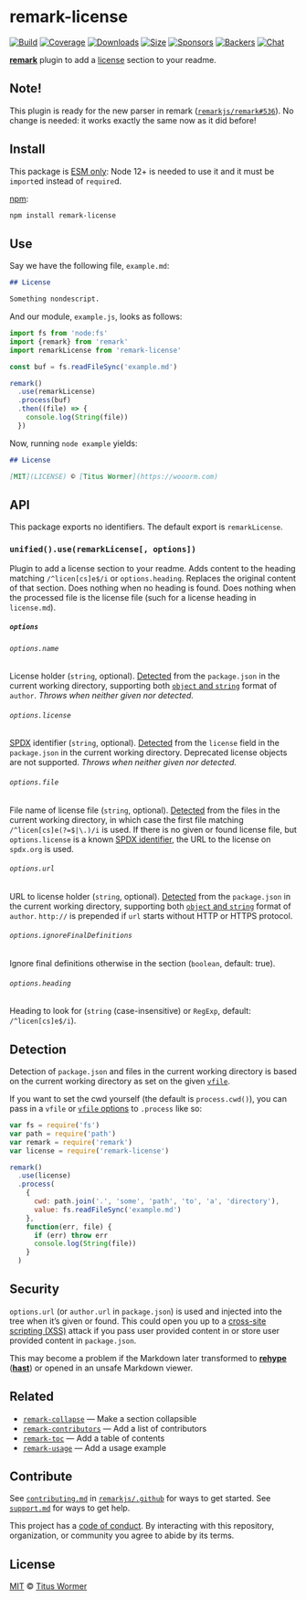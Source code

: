 # remark-license

[![Build][build-badge]][build]
[![Coverage][coverage-badge]][coverage]
[![Downloads][downloads-badge]][downloads]
[![Size][size-badge]][size]
[![Sponsors][sponsors-badge]][collective]
[![Backers][backers-badge]][collective]
[![Chat][chat-badge]][chat]

[**remark**][remark] plugin to add a [license][section] section to your readme.

## Note!

This plugin is ready for the new parser in remark
([`remarkjs/remark#536`](https://github.com/remarkjs/remark/pull/536)).
No change is needed: it works exactly the same now as it did before!

## Install

This package is [ESM only](https://gist.github.com/sindresorhus/a39789f98801d908bbc7ff3ecc99d99c):
Node 12+ is needed to use it and it must be `import`ed instead of `require`d.

[npm][]:

```sh
npm install remark-license
```

## Use

Say we have the following file, `example.md`:

```markdown
## License

Something nondescript.
```

And our module, `example.js`, looks as follows:

```js
import fs from 'node:fs'
import {remark} from 'remark'
import remarkLicense from 'remark-license'

const buf = fs.readFileSync('example.md')

remark()
  .use(remarkLicense)
  .process(buf)
  .then((file) => {
    console.log(String(file))
  })
```

Now, running `node example` yields:

```markdown
## License

[MIT](LICENSE) © [Titus Wormer](https://wooorm.com)
```

## API

This package exports no identifiers.
The default export is `remarkLicense`.

### `unified().use(remarkLicense[, options])`

Plugin to add a license section to your readme.
Adds content to the heading matching `/^licen[cs]e$/i` or `options.heading`.
Replaces the original content of that section.
Does nothing when no heading is found.
Does nothing when the processed file is the license file (such for a license
heading in `license.md`).

##### `options`

###### `options.name`

License holder (`string`, optional).
[Detected][] from the `package.json` in the current working directory,
supporting both [`object` and `string`][author-format] format of `author`.
*Throws when neither given nor detected.*

###### `options.license`

[SPDX][] identifier (`string`, optional).
[Detected][] from the `license` field in the `package.json` in the current
working directory.
Deprecated license objects are not supported.
*Throws when neither given nor detected.*

###### `options.file`

File name of license file (`string`, optional).
[Detected][] from the files in the current working directory, in which case the
first file matching `/^licen[cs]e(?=$|\.)/i` is used.
If there is no given or found license file, but `options.license` is a known
[SPDX identifier][spdx], the URL to the license on `spdx.org` is used.

###### `options.url`

URL to license holder (`string`, optional).
[Detected][] from the `package.json` in the current working directory,
supporting both [`object` and `string`][author-format] format of `author`.
`http://` is prepended if `url` starts without HTTP or HTTPS protocol.

###### `options.ignoreFinalDefinitions`

Ignore final definitions otherwise in the section (`boolean`, default: true).

###### `options.heading`

Heading to look for (`string` (case-insensitive) or `RegExp`, default:
`/^licen[cs]e$/i`).

## Detection

Detection of `package.json` and files in the current working directory is
based on the current working directory as set on the given [`vfile`][vfile].

If you want to set the cwd yourself (the default is `process.cwd()`), you can
pass in a `vfile` or [`vfile` options][vfile-options] to `.process` like so:

```js
var fs = require('fs')
var path = require('path')
var remark = require('remark')
var license = require('remark-license')

remark()
  .use(license)
  .process(
    {
      cwd: path.join('.', 'some', 'path', 'to', 'a', 'directory'),
      value: fs.readFileSync('example.md')
    },
    function(err, file) {
      if (err) throw err
      console.log(String(file))
    }
  )
```

## Security

`options.url` (or `author.url` in `package.json`) is used and injected into the
tree when it’s given or found.
This could open you up to a [cross-site scripting (XSS)][xss] attack if you pass
user provided content in or store user provided content in `package.json`.

This may become a problem if the Markdown later transformed to
[**rehype**][rehype] ([**hast**][hast]) or opened in an unsafe Markdown viewer.

## Related

*   [`remark-collapse`](https://github.com/Rokt33r/remark-collapse)
    — Make a section collapsible
*   [`remark-contributors`](https://github.com/hughsk/remark-contributors)
    — Add a list of contributors
*   [`remark-toc`](https://github.com/remarkjs/remark-toc)
    — Add a table of contents
*   [`remark-usage`](https://github.com/remarkjs/remark-usage)
    — Add a usage example

## Contribute

See [`contributing.md`][contributing] in [`remarkjs/.github`][health] for ways
to get started.
See [`support.md`][support] for ways to get help.

This project has a [code of conduct][coc].
By interacting with this repository, organization, or community you agree to
abide by its terms.

## License

[MIT][license] © [Titus Wormer][author]

<!-- Definitions -->

[build-badge]: https://github.com/remarkjs/remark-license/workflows/main/badge.svg

[build]: https://github.com/remarkjs/remark-license/actions

[coverage-badge]: https://img.shields.io/codecov/c/github/remarkjs/remark-license.svg

[coverage]: https://codecov.io/github/remarkjs/remark-license

[downloads-badge]: https://img.shields.io/npm/dm/remark-license.svg

[downloads]: https://www.npmjs.com/package/remark-license

[size-badge]: https://img.shields.io/bundlephobia/minzip/remark-license.svg

[size]: https://bundlephobia.com/result?p=remark-license

[sponsors-badge]: https://opencollective.com/unified/sponsors/badge.svg

[backers-badge]: https://opencollective.com/unified/backers/badge.svg

[collective]: https://opencollective.com/unified

[chat-badge]: https://img.shields.io/badge/chat-discussions-success.svg

[chat]: https://github.com/remarkjs/remark/discussions

[npm]: https://docs.npmjs.com/cli/install

[health]: https://github.com/remarkjs/.github

[contributing]: https://github.com/remarkjs/.github/blob/HEAD/contributing.md

[support]: https://github.com/remarkjs/.github/blob/HEAD/support.md

[coc]: https://github.com/remarkjs/.github/blob/HEAD/code-of-conduct.md

[license]: license

[author]: https://wooorm.com

[remark]: https://github.com/remarkjs/remark

[author-format]: https://docs.npmjs.com/files/package.json#people-fields-author-contributors

[spdx]: https://spdx.org/licenses/

[vfile]: https://github.com/vfile/vfile

[vfile-options]: https://github.com/vfile/vfile#vfileoptions

[section]: #license

[detected]: #detection

[xss]: https://en.wikipedia.org/wiki/Cross-site_scripting

[rehype]: https://github.com/rehypejs/rehype

[hast]: https://github.com/syntax-tree/hast
